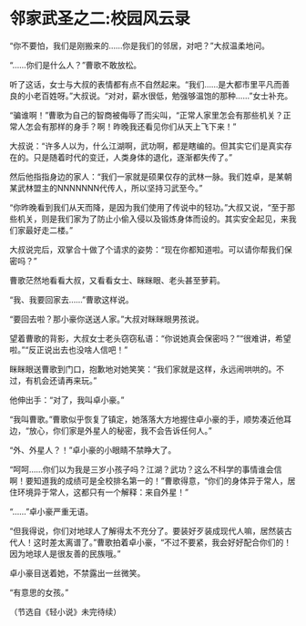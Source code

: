 # 邻家武圣之二:校园风云录

“你不要怕，我们是刚搬来的……你是我们的邻居，对吧？”大叔温柔地问。 

“……你们是什么人？”曹歌不敢放松。 

听了这话，女士与大叔的表情都有点不自然起来。“我们……是大都市里平凡而善良的小老百姓呀。”大叔说。“对对，薪水很低，勉强够温饱的那种……”女士补充。 

“骗谁啊！”曹歌为自己的智商被侮辱了而尖叫，“正常人家里怎会有那些机关？正常人怎会有那样的身手？啊！昨晚我还看见你们从天上飞下来！” 

大叔说：“许多人以为，什么江湖啊，武功啊，都是瞎编的。但其实它们是真实存在的。只是随着时代的变迁，人类身体的退化，逐渐都失传了。” 

然后他指指身边的家人：“我们一家就是硕果仅存的武林一脉。我们姓卓，是某朝某武林盟主的NNNNNNN代传人，所以坚持习武至今。” 

“你昨晚看到我们从天而降，是因为我们使用了传说中的轻功。”大叔又说，“至于那些机关，则是我们家为了防止小偷入侵以及锻炼身体而设的。其实安全起见，来我们家最好走二楼。” 

大叔说完后，双掌合十做了个请求的姿势：“现在你都知道啦。可以请你帮我们保密吗？” 

曹歌茫然地看看大叔，又看看女士、眯眯眼、老头甚至萝莉。 

“我、我要回家去……”曹歌这样说。 

“要回去啦？那小豪你送送人家。”大叔对眯眯眼男孩说。 

望着曹歌的背影，大叔女士老头窃窃私语：“你说她真会保密吗？”“很难讲，希望啦。”“反正说出去也没啥人信吧！” 

眯眯眼送曹歌到门口，抱歉地对她笑笑：“我们家就是这样，永远闹哄哄的。不过，有机会还请再来玩。” 

他伸出手：“对了，我叫卓小豪。” 

“我叫曹歌。”曹歌似乎恢复了镇定，她落落大方地握住卓小豪的手，顺势凑近他耳边，“放心，你们家是外星人的秘密，我不会告诉任何人。” 

“外、外星人？！”卓小豪的小眼睛不禁睁大了。 

“呵呵……你们以为我是三岁小孩子吗？江湖？武功？这么不科学的事情谁会信啊！要知道我的成绩可是全校排名第一的！”曹歌得意，“你们的身体异于常人，居住环境异于常人，这都只有一个解释：来自外星！” 

“……”卓小豪严重无语。 

“但我得说，你们对地球人了解得太不充分了。要装好歹装成现代人嘛，居然装古代人！这时差太离谱了。”曹歌拍着卓小豪，“不过不要紧，我会好好配合你们的！因为地球人是很友善的民族哦。” 

卓小豪目送着她，不禁露出一丝微笑。 

“有意思的女孩。” 

（节选自《轻小说》未完待续）